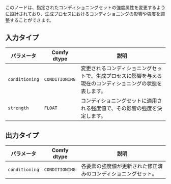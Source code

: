 このノードは、指定されたコンディショニングセットの強度属性を変更するように設計されており、生成プロセスにおけるコンディショニングの影響や強度を調整することができます。

## 入力タイプ

| パラメータ | Comfy dtype | 説明 |
|-----------|-------------|-------------|
| `conditioning` | `CONDITIONING` | 変更されるコンディショニングセットで、生成プロセスに影響を与える現在のコンディショニングの状態を表します。 |
| `strength` | `FLOAT` | コンディショニングセットに適用される強度値で、その影響の強度を決定します。 |

## 出力タイプ

| パラメータ | Comfy dtype | 説明 |
|-----------|-------------|-------------|
| `conditioning` | `CONDITIONING` | 各要素の強度値が更新された修正済みのコンディショニングセット。 |
